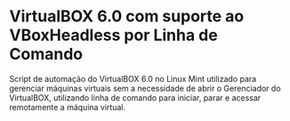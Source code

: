 # VirtualBOX 6.0 com suporte ao VBoxHeadless por Linha de Comando

Script de automação do VirtualBOX 6.0 no Linux Mint utilizado para gerenciar máquinas virtuais sem a necessidade de abrir o Gerenciador do VirtualBOX, utilizando linha de comando para iniciar, parar e acessar remotamente a máquina virtual.
